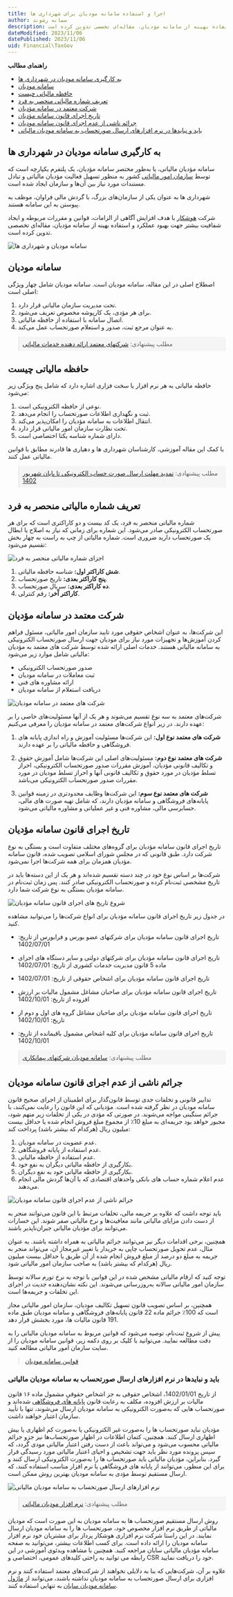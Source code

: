 ```yaml
---
title: اجرا و استفاده سامانه مودیان برای شهرداری ها
author: سمانه رشوند  
description: شهرداری ها به عنوان یکی از سازمان‌های بزرگ، با گردش مالی فراوان، موظف به پیوستن به سامانه مودیان هستند. شرکت هوشکار با هدف افزایش آگاهی از الزامات، قوانین، و مقررات مربوطه و ایجاد شفافیت بیشتر جهت بهبود عملکرد و استفاده بهینه از سامانه مؤدیان، مقاله‌ای تخصصی تدوین کرده است.
dateModified: 2023/11/06
datePublished: 2023/11/06
uid: Financial\TaxGov
---
```

**راهنمای مطالب**
- [به کارگیری سامانه مودیان در شهرداری ها](#به-کارگیری-سامانه-مودیان-در-شهرداری-ها)
- [سامانه مودیان](#سامانه-مودیان)
- [حافظه مالیاتی چیست](#حافظه-مالیاتی-چیست)
- [تعریف شماره مالیاتی منحصر به فرد](#تعریف-شماره-مالیاتی-منحصر-به-فرد)
- [شرکت معتمد در سامانه مؤدیان](#شرکت-معتمد-در-سامانه-مؤدیان)
- [تاریخ اجرای قانون سامانه مؤدیان](#تاریخ-اجرای-قانون-سامانه-مؤدیان)
- [جرائم ناشی از عدم اجرای قانون سامانه مودیان](#جرائم-ناشی-از-عدم-اجرای-قانون-سامانه-مودیان)
- [باید و نبایدها در نرم افزارهای ارسال صورتحساب به سامانه مودیان مالیاتی](#باید-و-نبایدها-در-نرم-افزارهای-ارسال-صورتحساب-به-سامانه-مودیان-مالیاتی)


## به کارگیری سامانه مودیان در شهرداری ها

سامانه مؤدیان مالیاتی، یا به‌طور مختصر سامانه مؤدیان، یک پلتفرم یکپارچه است که توسط <a href="https://my.tax.gov.ir" target="_blank">سازمان امور مالیاتی</a> کشور به منظور تسهیل فعالیت مؤدیان مالیاتی و تبادل مستندات مورد نیاز بین آن‌ها و سازمان ایجاد شده است.

شهرداری ها به عنوان یکی از سازمان‌های بزرگ، با گردش مالی فراوان، موظف به پیوستن به این سامانه هستند.

شرکت <a href="https://www.hooshkar.com" target="_blank">هوشکار</a> با هدف افزایش آگاهی از الزامات، قوانین و مقررات مربوطه و ایجاد شفافیت بیشتر جهت بهبود عملکرد و استفاده بهینه از سامانه مؤدیان، مقاله‌ای تخصصی تدوین کرده است.

![سامانه مودیان و شهرداری ها](./Images/TaxGov.webp)

## سامانه مودیان

اصطلاح اصلی در این مقاله، سامانه مودیان است. سامانه مودیان شامل چهار ویژگی اصلی است:

1. تحت مدیریت سازمان مالیاتی قرار دارد.
2. برای هر مؤدی، یک کارپوشه مخصوص تعریف می‌شود.
3. اتصال سامانه با استفاده از حافظه مالیاتی.
4. به عنوان مرجع ثبت، صدور و استعلام صورتحساب عمل می‌کند.

<blockquote style="background-color:#f5f5f5; padding:0.5rem">
مطلب پیشنهادی: <a href="https://www.hooshkar.com/Wiki/Financial/TrustedCompaniesTaxServices" target="_blank">شرکتهای معتمد ارائه دهنده خدمات مالیاتی</a></blockquote>

## حافظه مالیاتی چیست

حافظه مالیاتی به هر نرم افزار یا سخت‌ فزاری اشاره دارد که شامل پنج ویژگی زیر می‌شود:

1. نوعی از حافظه الکترونیکی است.
2. ثبت و نگهداری اطلاعات صورتحساب را انجام می‌دهد.
3. انتقال اطلاعات به سامانه مؤدیان را امکان‌پذیر می‌کند.
4. تحت نظارت سازمان امور مالیاتی قرار دارد.
5. دارای شماره شناسه یکتا اختصاصی است.

با کمک این مقاله آموزشی، کارشناسان شهرداری ها و دهیاری ها قادرند مطابق با قوانین مالیاتی عمل کنند.

<blockquote style="background-color:#f5f5f5; padding:0.5rem">
مطلب پیشنهادی: <a href="https://www.hooshkar.com/Wiki/Financial/TaxPayersSystemUpdate" target="_blank">تمدید مهلت ارسال صورت حساب الکترونیکی تا پایان شهریور 1402
</a></blockquote>

## تعریف شماره مالیاتی منحصر به فرد

شماره مالیاتی منحصر به فرد، یک کد بیست و دو کاراکتری است که برای هر صورتحساب الکترونیکی صادر می‌شود. این شماره برای زمانی که نیاز به اصلاح یا ابطال یک صورتحساب دارید ضروری است. شماره مالیاتی از چپ به راست به چهار بخش تقسیم می‌شود:

![اجزای شماره مالیاتی منحصر به فرد](./Images/UniqueTaxNumber.webp)

1. **شش کاراکتر اول:** شناسه حافظه مالیاتی.
2. **پنج کاراکتر بعدی:** تاریخ صورتحساب.
3. **ده کاراکتر بعدی:** سریال صورتحساب.
4. **کاراکتر آخر:** رقم کنترلی.

## شرکت معتمد در سامانه مؤدیان

این شرکت‌ها، به عنوان اشخاص حقوقی مورد تایید سازمان امور مالیاتی، مسئول فراهم کردن آموزش‌ها و تجهیزات مورد نیاز برای مودیان جهت ارسال صورتحساب الکترونیکی به سامانه مالیاتی هستند. خدمات اصلی ارائه شده توسط شرکت های معتمد به مؤدیان مالیاتی شامل موارد زیر می‌شود:

- صدور صورتحساب الکترونیکی
- ثبت معاملات در سامانه مودیان
- ارائه مشاوره های فنی
- دریافت استعلام از سامانه مودیان

![شرکت های معتمد در سامانه مودیان](./Images/CompanysTaxSystem.webp)

شرکت‌های معتمد به سه نوع تقسیم می‌شوند و هر یک از آنها مسئولیت‌های خاصی را بر عهده دارند. در زیر انواع شرکت‌های معتمد در سامانه مؤدیان را معرفی می‌کنیم:

1. **شرکت های معتمد نوع اول:** این شرکت‌ها مسئولیت آموزش و راه اندازی پایانه های فروشگاهی و حافظه مالیاتی را بر عهده دارند.

2. **شرکت های معتمد نوع دوم:** مسئولیت‌های اصلی این شرکت‌ها شامل آموزش حقوق و تکالیف قانونی مؤدیان، آموزش مقررات صدور صورتحساب الکترونیکی، احراز تسلط مؤدیان در مورد حقوق و تکالیف قانونی آنها و احراز تسلط مودیان در مورد مقررات صدور صورتحساب الکترونیکی می‌باشد.

3. **شرکت های معتمد نوع سوم:** این شرکت‌ها وظایف محدودتری در زمینه قوانین پایانه‌های فروشگاهی و سامانه مؤدیان دارند، که شامل تهیه صورت های مالی، حسابرسی مالی، مشاوره فنی و غیر عملیاتی و مشاوره مالیاتی می‌شود.

## تاریخ اجرای قانون سامانه مؤدیان

تاریخ اجرای قانون سامانه مؤدیان برای گروه‌های مختلف متفاوت است و بستگی به نوع شرکت دارد. طبق قانونی که در مجلس شورای اسلامی تصویب شده، قانون سامانه مؤدیان همزمان برای همه شرکت‌ها اجرا نمی‌شود. 

شرکت‌ها بر اساس نوع خود در چند دسته تقسیم شده‌اند و هر یک از این دسته‌ها باید در تاریخ مشخصی ثبت‌نام کرده و صورتحساب الکترونیکی صادر کنند. پس زمان ثبت‌نام در سامانه مؤدیان بستگی به نوع شرکت شما دارد. 

![شروع تاریخ های اجرای قانون سامانه مؤدیان](./Images/ImplementationDate.webp)

در جدول زیر تاریخ اجرای قانون سامانه مؤدیان برای انواع شرکت‌ها را می‌توانید مشاهده کنید.

- تاریخ اجرای قانون سامانه مؤدیان برای شرکتهای عضو بورس و فرابورس از تاریخ: 1402/07/01

- تاریخ اجرای قانون سامانه مؤدیان برای شرکتهای دولتی و سایر دستگاه های اجرای ماده 5 قانون مدیریت خدمات کشوری از تاریخ: 1402/07/01

- تاریخ اجرای قانون سامانه مؤدیان برای اشخاص حقوقی از تاریخ: 1402/07/01

- تاریخ اجرای قانون سامانه مؤدیان برای صاحبان مشاغل مشمول مالیات بر ارزش افزوده از تاریخ: 1402/10/01

- تاریخ اجرای قانون سامانه مؤدیان برای صاحبان مشاغل گروه های اول و دوم از تاریخ: 1402/10/01

- تاریخ اجرای قانون سامانه مؤدیان برای کلیه اشخاص مشمول باقیمانده از تاریخ: 1402/10/01

<blockquote style="background-color:#f5f5f5; padding:0.5rem">
مطلب پیشنهادی: <a href="https://www.hooshkar.com/Wiki/Financial/ModianContractorSystem" target="_blank">سامانه مودیان شرکتهای پیمانکاری</a></blockquote>

## جرائم ناشی از عدم اجرای قانون سامانه مودیان

تدابیر قانونی و تخلفات جدی توسط قانون‌گذار برای اطمینان از اجرای صحیح قانون سامانه مودیان در نظر گرفته شده است. مؤدیانی که این قانون را رعایت نمی‌کنند، با جرائم سنگینی مواجه می‌شوند. در صورتی که مؤدی در یکی از تخلفات زیر متهم شود، مجبور خواهد بود جریمه‌ای به مبلغ 10٪ از مجموع مبلغ فروش انجام شده یا حداقل بیست میلیون ریال (هرکدام که بیشتر باشد) پرداخت کند:
1. عدم عضویت در سامانه مودیان.
2. عدم استفاده از پایانه فروشگاهی.
3. عدم استفاده از حافظه مالیاتی.
4. بکارگیری از حافظه مالیاتی دیگران به نفع خود.
5. بکارگیری از حافظه مالیاتی خود به نفع دیگران.
6. عدم اعلام شماره حساب های بانکی واحدهای اقتصادی که با آن‌ها گردش مالی انجام می‌دهند.

![جرائم ناشی از عدم اجرای قانون سامانه مودیان](./Images/Forfeit.webp)

باید توجه داشت که علاوه بر جریمه مالی، تخلفات مرتبط با این قانون می‌توانند منجر به از دست دادن مزایای مالیاتی مانند معافیت‌ها و نرخ مالیاتی صفر شوند. این خسارات می‌توانند برای مؤدیان مالیاتی جبران‌ناپذیر باشند.

همچنین، برخی اقدامات دیگر نیز می‌توانند جرائم مالیاتی به همراه داشته باشند. به عنوان مثال، عدم تحویل صورتحساب چاپی به خریدار یا تغییر غیرمجاز آن، می‌تواند منجر به جریمه به مبلغ دو درصد از مبلغ فروش انجام شده از آن طریق یا حداقل بیست میلیون ریال (هرکدام که بیشتر باشد) به صاحب سازمان امور مالیاتی شود.

توجه کنید که ارقام مالیاتی مشخص شده در این قوانین با توجه به نرخ تورم سالانه توسط سازمان امور مالیاتی سالانه به‌روزرسانی می‌شوند. این نکته نشان‌دهنده جدیت در اجرای این تخلفات و جریمه‌ها است. 

همچنین، بر اساس تصویب قانون تسهیل تکالیف مودیان، سازمان امور مالیاتی مجاز است که 100٪ جرائم ماده 22 قانون پایانه‌های فروشگاهی و سامانه مودیان طبق ماده 191 قانون مالیات ها، مورد بخشش قرار دهد.

پیش از شروع ثبت‌نام، توصیه می‌شود که قوانین مربوط به سامانه مودیان مالیاتی را به دقت مطالعه نمایید. می‌توانید با کلیک بر روی دکمه زیر، قوانین سامانه مودیان را از سایت سازمان امور مالیاتی مطالعه کنید.

<blockquote style="padding:0.5rem justify-content: center;">
<a href="https://inta.tax.gov.ir/Pages/Action/LawsIndex/8/1" target="_blank">قوانین سامانه مودیان</a></blockquote>

### باید و نبایدها در نرم افزارهای ارسال صورتحساب به سامانه مودیان مالیاتی

از تاریخ 1402/01/01، اشخاص حقوقی به جز اشخاص حقوقیِ مشمول ماده ۱۶ قانون مالیات بر ارزش افزوده، مکلف به رعایت قانون <a href="https://www.intamedia.ir/Law-of-store-terminals-and-taxpayer-system" target="_blank">پایانه های فروشگاهی</a> شده‌اند و صورتحساب ‌هایی که به‌صورت الکترونیکی به سامانه مودیان ارسال می‌شوند، تنها با تأیید سازمان اعتبار خواهند داشت.

مؤدیان نباید صورتحساب ها را به‌صورت غیر الکترونیکی یا به‌صورت کم اظهاری یا بیش اظهاری ارسال کنند. همچنین، کتمان اطلاعات در اظهار صورتحساب‌ها نیز جزو جرائم مالیاتی محسوب می‌شود و می‌تواند باعث از دست رفتن اعتبار مالیاتی مودی گردد، که سپس پرونده مورد نظر باید جهت تشخیص و احیای اعتبار مالیاتی مورد رسیدگی قرار گیرد. بنابراین، مؤدیان مالیاتی باید صورتحساب ها را به‌صورت الکترونیکی ارسال کنند و برای این منظور، می‌توانند از پایانه های فروشگاهی یا نرم افزار مناسب استفاده کنند، که ارسال مستقیم توسط مؤدی به سامانه مودیان بهترین روش ممکن است.

![نرم افزارهای ارسال صورتحساب به سامانه مودیان مالیاتی](./Images/TpTaxGovSoftware.webp)

<blockquote style="background-color:#f5f5f5; padding:0.5rem">
مطلب پیشنهادی: <a href="https://www.hooshkar.com/Software/Sayan/Module/TpTaxGov" target="_blank">نرم افزار مودیان مالیاتی</a></blockquote>
روش ارسال مستقیم صورتحساب ها به سامانه مودیان به این صورت است که مودیان مالیاتی از طریق نرم افزار مخصوص خود، صورتحساب ها را به سامانه مودیان ارسال نمایند. در این راستا شرکت نرم افزاری هوشکار پرداز برای مشتریان خود نرم افزار سامانه مودیان را ارائه داده است. برای کسب اطلاعات بیشتر، می‌توانید به صفحه سامانه مؤدیان مالیاتی سایان مراجعه کنید. همچنین با مشاهده ویدئوی آموزشی در این رابطه می توانید به راحتی کلیدهای عمومی، اختصاصی و CSR خود را دریافت نمایید. 

علاوه بر آن، شرکت‌هایی که بنا به دلایلی نخواهند از شرکت‌های معتمد استفاده کنند و نرم افزاری برای ارسال صورتحساب به سامانه مودیان نداشته باشند، می‌توانند از <a href="https://www.hooshkar.com/Software/Sayan/Module/TpTaxGov" target="_blank">ماژول سامانه مودیان سایان</a> به تنهایی استفاده کنند.
